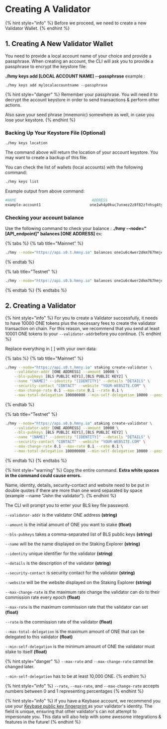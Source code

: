 # Creating A Validator

{% hint style="info" %}
Before we proceed, we need to create a new Validator Wallet.
{% endhint %}

## 1. Creating A New Validator Wallet <a id="new-local-account-creation"></a>

You need to provide a local account name of your choice and provide a passphrase. When creating an account, the CLI will ask you to provide a passphrase to encrypt the keystore file:  
  
**./hmy keys add \[LOCAL ACCOUNT NAME\] --passphrase**  example : 

```text
./hmy keys add mylocalaccountname --passphrase
```

{% hint style="danger" %}
Remember your passphrase. You will need it to decrypt the account keystore in order to send transactions & perform other actions.

Also save your seed phrase \(mnemonic\) somewhere as well, in case you lose your keystore.
{% endhint %}

### Backing Up Your Keystore File \(Optional\)

```text
./hmy keys location
```

The command above will return the location of your account keystore. You may want to create a backup of this file.‌

You can check the list of wallets \(local accounts\) with the following command:

```bash
./hmy keys list
```

Example output from above command:

```bash
#NAME                                  ADDRESS
example-account1                      one1wh4p0kuc7unxez2z8f82zfnhsg4ty6dupqyjt2
```

### Checking your account balance

Use the following command to check your balance : **./hmy --node="\[API\_endpoint\]" balances \[ONE ADDRESS\]** ex:

{% tabs %}
{% tab title="Mainnet" %}
```bash
./hmy --node="https://api.s0.t.hmny.io" balances one1u6c4wer2dkm767hmjeehnwu6tqqur62gx9vqsd
```
{% endtab %}

{% tab title="Testnet" %}
```bash
./hmy --node="https://api.s0.b.hmny.io" balances one1u6c4wer2dkm767hmjeehnwu6tqqur62gx9vqsd
```
{% endtab %}
{% endtabs %}

## 2. Creating a Validator <a id="creating-a-validator"></a>

{% hint style="info" %}
For you to create a Validator successfully, it needs to have 10000 ONE tokens plus the necessary fees to create the validator transaction on chain. For this reason, we recommend that you send at least 10001 ONE tokens to your `--validator-addr`before you continue.
{% endhint %}

Replace everything in \[ \] with your own data:

{% tabs %}
{% tab title="Mainnet" %}
```bash
./hmy --node="https://api.s0.t.hmny.io" staking create-validator \
    --validator-addr [ONE ADDRESS] --amount 10000 \
    --bls-pubkeys [BLS PUBLIC KEY1],[BLS PUBLIC KEY2] \
    --name "[NAME]" --identity "[IDENTITY]" --details "DETAILS" \
    --security-contact "CONTACT" --website "YOUR-WEBSITE.COM" \
    --max-change-rate 0.1 --max-rate 0.1 --rate 0.1 \
    --max-total-delegation 100000000 --min-self-delegation 10000 --passphrase
```
{% endtab %}

{% tab title="Testnet" %}
```bash
./hmy --node="https://api.s0.b.hmny.io" staking create-validator \
    --validator-addr [ONE ADDRESS] --amount 10000 \
    --bls-pubkeys [BLS PUBLIC KEY1],[BLS PUBLIC KEY2] \
    --name "[NAME]" --identity "[IDENTITY]" --details "DETAILS" \
    --security-contact "CONTACT" --website "YOUR-WEBSITE.COM" \
    --max-change-rate 0.1 --max-rate 0.1 --rate 0.1 \
    --max-total-delegation 100000000 --min-self-delegation 10000 --passphrase
```
{% endtab %}
{% endtabs %}

{% hint style="warning" %}
Copy the entire command. **Extra white spaces in the command could cause errors.**

Name, identity, details, security-contact and website need to be put in double quotes if there are more than one word separated by space \(example --name "John the validator"\).
{% endhint %}

The CLI will prompt you to enter your BLS key file password.

`--validator-addr` is the validator ONE address **\(string\)**

`--amount` is the initial amount of ONE you want to stake **\(float\)**

`--bls-pubkeys` takes a comma-separated list of BLS public keys **\(string\)**

`--name` will be the name displayed on the Staking Explorer **\(string\)**

`--identity` unique identifier for the validator **\(string\)**

`--details` is the description of the validator **\(string\)**

`--security-contact` is security contact for the validator **\(string\)**

`--website` will be the website displayed on the Staking Explorer **\(string\)**

`--max-change-rate` is the maximum rate change the validator can do to their commission rate every epoch **\(float\)**

`--max-rate` is the maximum commission rate that the validator can set **\(float\)**

`--rate` is the commission rate of the validator **\(float\)**

`--max-total-delegation` is the maximum amount of ONE that can be delegated to this validator **\(float\)**

`--min-self-delegation` is the minimum amount of ONE the validator must stake to itself **\(float\)**

{% hint style="danger" %}
`--max-rate` and `--max-change-rate` cannot be changed later.

`--min-self-delegation` has to be at least 10,000 ONE.
{% endhint %}

{% hint style="info" %}
`--rate`, `--max-rate`, and `--max-change-rate` accepts numbers between 0 and 1 representing percentages
{% endhint %}

{% hint style="info" %}
If you have a Keybase account, we recommend you use your [Keybase public key fingerprint ](managing-a-validator/adding-a-validator-logo.md#using-keybase-recommended)as your validator's identity. The field is unique, ensuring that other validator's can not attempt to impersonate you. This data will also help with some awesome integrations & features in the future!
{% endhint %}

